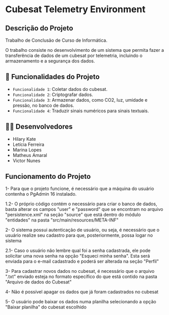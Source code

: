 # Cubesat Telemetry Environment

## Descrição do Projeto
<p>Trabalho de Conclusão de Curso de Informática.</p>
<p>O trabalho consiste no desenvolvimento de um sistema que permita fazer a transferência de dados de um cubesat por telemetria, incluindo o armazenamento e a segurança dos dados.</p>

## 🔨 Funcionalidades do Projeto

- `Funcionalidade 1`: Coletar dados do cubesat.
- `Funcionalidade 2`: Criptografar dados.
- `Funcionalidade 3`: Armazenar dados, como CO2, luz, umidade e pressão, no banco de dados.
- `Funcionalidade 4`: Traduzir sinais numéricos para sinais textuais.

## 🧑‍🔬 Desenvolvedores

- Hilary Kate
- Letícia Ferreira
- Marina Lopes
- Matheus Amaral
- Victor Nunes

## Funcionamento do Projeto 
<p>1- Para que o projeto funcione, é necessário que a máquina do usuário contenha o PgAdmin 16 instalado.</p>
<p>1.2- O próprio código contém o necessário para criar o banco de dados, basta alterar os campos "user" e "password" que se encontram no arquivo "persistence.xml" na seção "source" que está dentro do módulo "entidades" na pasta "src/main/resources/META-INF"</p>
<p>2- O sistema possui autenticação de usuário, ou seja, é necessário que o usuário realize seu cadastro para que, posteriormente, possa logar no sistema</p>
<p>2.1- Caso o usuário não lembre qual foi a senha cadastrada, ele pode solicitar uma nova senha na opção "Esqueci minha senha". Esta será enviada para o e-mail cadastrado e poderá ser alterada na seção "Perfil"</p>
<p>3- Para cadastrar novos dados no cubesat, é necessário que o arquivo ".txt" enviado esteja no formato específico do que está contido na pasta "Arquivo de dados do Cubesat"</p>
<p>4- Não é possível apagar os dados que já foram cadastrados no cubesat</p>
<p>5- O usuário pode baixar os dados numa planilha selecionando a opção "Baixar planilha" do cubesat escolhido</p>
